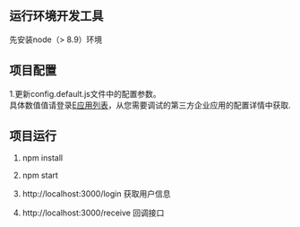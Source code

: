 ## 运行环境开发工具
先安装node（> 8.9）环境
     
## 项目配置
1.更新config.default.js文件中的配置参数。  
具体数值值请登录[E应用列表](https://open-dev.dingtalk.com/#/appList)，从您需要调试的第三方企业应用的配置详情中获取.

## 项目运行
1. npm install

2. npm start

3. http://localhost:3000/login 获取用户信息

4. http://localhost:3000/receive 回调接口